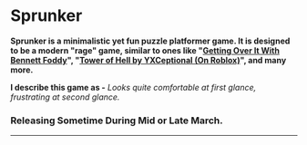 # Sprunker
**Sprunker is a minimalistic yet fun puzzle platformer game. It is designed to be a modern "rage" game, similar
to ones like "[Getting Over It With Bennett Foddy](https://store.steampowered.com/app/240720/Getting_Over_It_with_Bennett_Foddy/)", 
"[Tower of Hell by YXCeptional (On Roblox)](https://www.roblox.com/games/1962086868/Tower-of-Hell)", and many more.**

**I describe this game as -** 
*Looks quite comfortable at first glance, frustrating at second glance.*

### Releasing Sometime During Mid or Late March.
---
